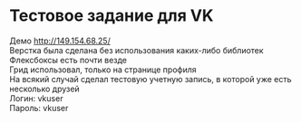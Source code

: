 # Тестовое задание для VK
Демо http://149.154.68.25/ \
Верстка была сделана без использования каких-либо библиотек\
Флексбоксы есть почти везде\
Грид использовал, только на странице профиля\
На всякий случай сделал тестовую учетную запись, 
в которой уже есть несколько друзей\
Логин: vkuser \
Пароль: vkuser